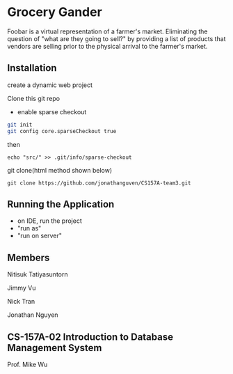 # Grocery Gander

Foobar is a virtual representation of a farmer's market. Eliminating the question of "what are they going to sell?" by providing a list of products that vendors are selling prior to the physical arrival to the farmer's market.

## Installation

create a dynamic web project

Clone this git repo
- enable sparse checkout

```bash
git init
git config core.sparseCheckout true
```
then
```
echo "src/" >> .git/info/sparse-checkout
```
git clone(html method shown below)
```
git clone https://github.com/jonathanguven/CS157A-team3.git
```
 
## Running the Application

- on IDE, run the project 
- "run as"
- "run on server"

## Members

Nitisuk Tatiyasuntorn

Jimmy Vu

Nick Tran

Jonathan Nguyen
## CS-157A-02 Introduction to Database Management System

Prof. Mike Wu
